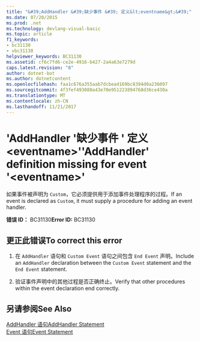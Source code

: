 ```yaml
---
title: "&#39;AddHandler &#39;缺少事件 &#39; 定义&lt;eventname&gt;&#39;"
ms.date: 07/20/2015
ms.prod: .net
ms.technology: devlang-visual-basic
ms.topic: article
f1_keywords:
- bc31130
- vbc31130
helpviewer_keywords: BC31130
ms.assetid: cf6c7fd6-ce2e-4916-b427-2a4a63e7279d
caps.latest.revision: "8"
author: dotnet-bot
ms.author: dotnetcontent
ms.openlocfilehash: faa1c676a355aab7dcbead169bc8394d0a236097
ms.sourcegitcommit: 4f3fef493080a43e70e951223894768d36ce430a
ms.translationtype: MT
ms.contentlocale: zh-CN
ms.lasthandoff: 11/21/2017
---
```

# <a name="39addhandler39-definition-missing-for-event-39lteventnamegt39"></a><span data-ttu-id="b6b93-102">&#39;AddHandler &#39;缺少事件 &#39; 定义&lt;eventname&gt;&#39;</span><span class="sxs-lookup"><span data-stu-id="b6b93-102">&#39;AddHandler&#39; definition missing for event &#39;&lt;eventname&gt;&#39;</span></span>
<span data-ttu-id="b6b93-103">如果事件被声明为 `Custom`，它必须提供用于添加事件处理程序的过程。</span><span class="sxs-lookup"><span data-stu-id="b6b93-103">If an event is declared as `Custom`, it must supply a procedure for adding an event handler.</span></span>  
  
 <span data-ttu-id="b6b93-104">**错误 ID：** BC31130</span><span class="sxs-lookup"><span data-stu-id="b6b93-104">**Error ID:** BC31130</span></span>  
  
## <a name="to-correct-this-error"></a><span data-ttu-id="b6b93-105">更正此错误</span><span class="sxs-lookup"><span data-stu-id="b6b93-105">To correct this error</span></span>  
  
1.  <span data-ttu-id="b6b93-106">在 `AddHandler` 语句和 `Custom Event` 语句之间包含 `End Event` 声明。</span><span class="sxs-lookup"><span data-stu-id="b6b93-106">Include an `AddHandler` declaration between the `Custom Event` statement and the `End Event` statement.</span></span>  
  
2.  <span data-ttu-id="b6b93-107">验证事件声明中的其他过程是否正确终止。</span><span class="sxs-lookup"><span data-stu-id="b6b93-107">Verify that other procedures within the event declaration end correctly.</span></span>  
  
## <a name="see-also"></a><span data-ttu-id="b6b93-108">另请参阅</span><span class="sxs-lookup"><span data-stu-id="b6b93-108">See Also</span></span>  
 [<span data-ttu-id="b6b93-109">AddHandler 语句</span><span class="sxs-lookup"><span data-stu-id="b6b93-109">AddHandler Statement</span></span>](../../visual-basic/language-reference/statements/addhandler-statement.md)  
 [<span data-ttu-id="b6b93-110">Event 语句</span><span class="sxs-lookup"><span data-stu-id="b6b93-110">Event Statement</span></span>](../../visual-basic/language-reference/statements/event-statement.md)
